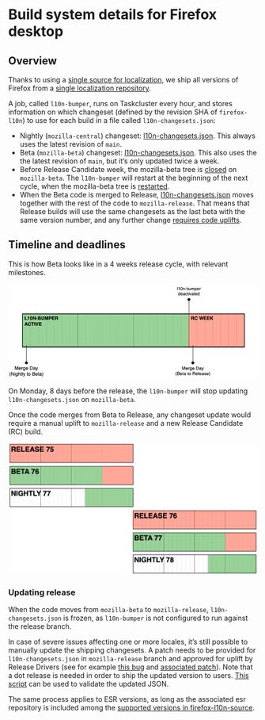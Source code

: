 # Build system details for Firefox desktop

<!-- toc -->

## Overview

Thanks to using a [single source for localization](https://firefox-source-docs.mozilla.org/l10n/singlel10nsource.html), we ship all versions of Firefox from a [single localization repository](https://github.com/mozilla-l10n/firefox-l10n).

A job, called `l10n-bumper`, runs on Taskcluster every hour, and stores information on which changeset (defined by the revision SHA of `firefox-l10n`) to use for each build in a file called `l10n-changesets.json`:
* Nightly (`mozilla-central`) changeset: [l10n-changesets.json](https://hg.mozilla.org/mozilla-central/file/default/browser/locales/l10n-changesets.json). This always uses the latest revision of `main`.
* Beta (`mozilla-beta`) changeset: [l10n-changesets.json](https://hg.mozilla.org/releases/mozilla-beta/file/default/browser/locales/l10n-changesets.json).  This also uses the the latest revision of `main`, but it’s only updated twice a week.
* Before Release Candidate week, the mozilla-beta tree is [closed](https://moz-releng-docs.readthedocs.io/en/latest/how-to/releaseduty/merge-duty/merge_duty.html#merge-beta-to-release) on `mozilla-beta`. The `l10n-bumper` will restart at the beginning of the next cycle, when the mozilla-beta tree is [restarted](https://moz-releng-docs.readthedocs.io/en/latest/how-to/releaseduty/merge-duty/merge_duty.html#re-opening-the-tree-s).
* When the Beta code is merged to Release, [l10n-changesets.json](https://hg.mozilla.org/releases/mozilla-release/file/default/browser/locales/l10n-changesets.json) moves together with the rest of the code to `mozilla-release`. That means that Release builds will use the same changesets as the last beta with the same version number, and any further change [requires code uplifts](#updating-release).

## Timeline and deadlines

This is how Beta looks like in a 4 weeks release cycle, with relevant milestones.

![Beta cycle](../../assets/images/build_system/beta_cycle.png)

On Monday, 8 days before the release, the `l10n-bumper` will stop updating `l10n-changesets.json` on `mozilla-beta`.

Once the code merges from Beta to Release, any changeset update would require a manual uplift to `mozilla-release` and a new Release Candidate (RC) build.

![Timeline of all channels, 2 cycles](../../assets/images/build_system/all_channels_timeline.png)

### Updating release

When the code moves from `mozilla-beta` to `mozilla-release`, `l10n-changesets.json` is frozen, as `l10n-bumper` is not configured to run against the release branch.

In case of severe issues affecting one or more locales, it’s still possible to manually update the shipping changesets. A patch needs to be provided for `l10n-changesets.json` in `mozilla-release` branch and approved for uplift by Release Drivers (see for example [this bug](https://bugzilla.mozilla.org/show_bug.cgi?id=1513259) and [associated patch](https://hg.mozilla.org/releases/mozilla-release/rev/308fd26a204e)). Note that a dot release is needed in order to ship the updated version to users. [This script](https://github.com/flodolo/scripts/blob/master/mozilla_l10n/validate_fx_changesets_uplift/fx_release_changesets.py) can be used to validate the updated JSON.

The same process applies to ESR versions, as long as the associated esr repository is included among the [supported versions in firefox-l10n-source](https://github.com/mozilla-l10n/firefox-l10n-source/blob/main/.github/update-config.json#L2).
